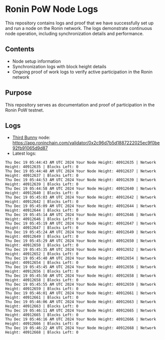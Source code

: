 # Ronin PoW Node Logs

This repository contains logs and proof that we have successfully set up and run a node on the Ronin network. The logs demonstrate continuous node operation, including synchronization details and performance.

## Contents

- Node setup information
- Synchronization logs with block height details
- Ongoing proof of work logs to verify active participation in the Ronin network

## Purpose

This repository serves as documentation and proof of participation in the Ronin PoW testnet.

## Logs

- [Third Bunny](https://thirdbunny.xyz/) node: https://app.roninchain.com/validator/0x2c96d7b5d1887222025ec9f0be92fb91065d9d87
- Latest logs:
```
Thu Dec 19 05:44:43 AM UTC 2024 Your Node Height: 40912635 | Network Height: 40912635 | Blocks Left: 0
Thu Dec 19 05:44:48 AM UTC 2024 Your Node Height: 40912637 | Network Height: 40912637 | Blocks Left: 0
Thu Dec 19 05:44:53 AM UTC 2024 Your Node Height: 40912639 | Network Height: 40912639 | Blocks Left: 0
Thu Dec 19 05:44:58 AM UTC 2024 Your Node Height: 40912640 | Network Height: 40912640 | Blocks Left: 0
Thu Dec 19 05:45:03 AM UTC 2024 Your Node Height: 40912642 | Network Height: 40912642 | Blocks Left: 0
Thu Dec 19 05:45:09 AM UTC 2024 Your Node Height: 40912644 | Network Height: 40912644 | Blocks Left: 0
Thu Dec 19 05:45:14 AM UTC 2024 Your Node Height: 40912646 | Network Height: 40912646 | Blocks Left: 0
Thu Dec 19 05:45:19 AM UTC 2024 Your Node Height: 40912647 | Network Height: 40912647 | Blocks Left: 0
Thu Dec 19 05:45:24 AM UTC 2024 Your Node Height: 40912649 | Network Height: 40912649 | Blocks Left: 0
Thu Dec 19 05:45:29 AM UTC 2024 Your Node Height: 40912650 | Network Height: 40912650 | Blocks Left: 0
Thu Dec 19 05:45:35 AM UTC 2024 Your Node Height: 40912652 | Network Height: 40912652 | Blocks Left: 0
Thu Dec 19 05:45:40 AM UTC 2024 Your Node Height: 40912654 | Network Height: 40912654 | Blocks Left: 0
Thu Dec 19 05:45:45 AM UTC 2024 Your Node Height: 40912656 | Network Height: 40912656 | Blocks Left: 0
Thu Dec 19 05:45:50 AM UTC 2024 Your Node Height: 40912658 | Network Height: 40912658 | Blocks Left: 0
Thu Dec 19 05:45:55 AM UTC 2024 Your Node Height: 40912659 | Network Height: 40912659 | Blocks Left: 0
Thu Dec 19 05:46:01 AM UTC 2024 Your Node Height: 40912661 | Network Height: 40912661 | Blocks Left: 0
Thu Dec 19 05:46:06 AM UTC 2024 Your Node Height: 40912663 | Network Height: 40912663 | Blocks Left: 0
Thu Dec 19 05:46:11 AM UTC 2024 Your Node Height: 40912665 | Network Height: 40912665 | Blocks Left: 0
Thu Dec 19 05:46:16 AM UTC 2024 Your Node Height: 40912666 | Network Height: 40912666 | Blocks Left: 0
Thu Dec 19 05:46:22 AM UTC 2024 Your Node Height: 40912668 | Network Height: 40912668 | Blocks Left: 0
```
